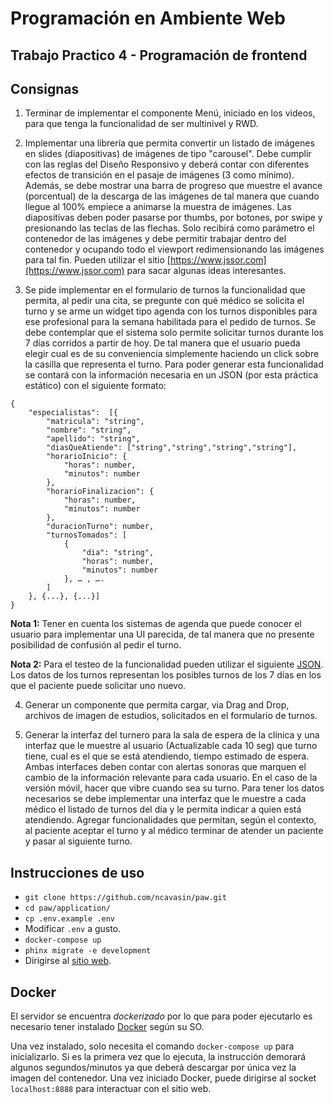 # Programación en Ambiente Web

## Trabajo Practico 4 - Programación de frontend 

## Consignas

1. Terminar de implementar el componente Menú, iniciado en los videos, para que tenga la funcionalidad de ser multinivel y RWD.


2. Implementar una librería que permita convertir un listado de imágenes en slides (diapositivas) de imágenes de tipo "carousel". Debe cumplir con las reglas del Diseño Responsivo y deberá contar con diferentes efectos de transición en el pasaje de imágenes (3 como mínimo). Además, se debe mostrar una barra de progreso que muestre el avance (porcentual) de la descarga de las imágenes de tal manera que cuando llegue al 100% empiece a animarse la muestra de imágenes. Las diapositivas deben poder pasarse por thumbs, por botones, por swipe y presionando las teclas de las flechas.
Solo recibirá como parámetro el contenedor de las imágenes y debe permitir trabajar dentro del contenedor y ocupando todo el viewport redimensionando las imágenes para tal fin.
Pueden utilizar el sitio [https://www.jssor.com](https://www.jssor.com) para sacar algunas ideas interesantes.


3. Se pide implementar en el formulario de turnos la funcionalidad que permita, al pedir una cita, se pregunte con qué médico se solicita el turno y se arme un widget tipo agenda con los turnos disponibles para ese profesional para la semana habilitada para el pedido de turnos. Se debe contemplar que el sistema solo permite solicitar turnos durante los 7 días corridos a partir de hoy. De tal manera que el usuario pueda elegir cual es de su conveniencia simplemente haciendo un click sobre la casilla que representa el turno. Para poder generar esta funcionalidad se contará con la información necesaria en un JSON (por esta práctica estático) con el siguiente formato:

```
{
    "especialistas":  [{
        "matricula": "string",
        "nombre": "string",
        "apellido": "string",
        "diasQueAtiende": ["string","string","string","string"],
        "horarioInicio": {
            "horas": number,
            "minutos": number
        },
        "horarioFinalizacion": {
            "horas": number,
            "minutos": number
        },
        "duracionTurno": number,
        "turnosTomados": [
            {
                "dia": "string",
                "horas": number,
                "minutos": number
            }, … , ….
        ]
    }, {...}, {...}]
}
```

**Nota 1:** Tener en cuenta los sistemas de agenda que puede conocer el usuario para implementar una UI parecida, de tal manera que no presente posibilidad de confusión al pedir el turno. 

**Nota 2:** Para el testeo de la funcionalidad pueden utilizar el siguiente [JSON][json]. Los datos de los turnos representan los posibles turnos de los 7 días en los que el paciente puede solicitar uno nuevo.


4. Generar un componente que permita cargar, via Drag and Drop, archivos de imagen de estudios, solicitados en el formulario de turnos.


5. Generar la interfaz del turnero para la sala de espera de la clínica y una interfaz que le muestre al usuario (Actualizable cada 10 seg) que turno tiene, cual es el que se está atendiendo, tiempo estimado de espera. Ambas interfaces deben contar con alertas sonoras que marquen el cambio de la información relevante para cada usuario. En el caso de la versión móvil, hacer que vibre cuando sea su turno. 
Para tener los datos necesarios se debe implementar una interfaz que le muestre a cada médico el listado de turnos del día y le permita indicar a quien está atendiendo.
Agregar funcionalidades que permitan, según el contexto, al paciente aceptar el turno y al médico terminar de atender un paciente y pasar al siguiente turno. 


[json]:https://drive.google.com/file/d/1K_T-AZno_p6Ld42Ixn3FXRzOngufur09/view

## Instrucciones de uso

- ``git clone https://github.com/ncavasin/paw.git``
- ``cd paw/application/``
- ``cp .env.example .env``
- Modificar ``.env`` a gusto.
- ``docker-compose up``
- ``phinx migrate -e development``
- Dirigirse al [sitio web](http://localhost:8888).

## Docker 

El servidor se encuentra *dockerizado* por lo que para poder ejecutarlo es necesario tener instalado [Docker][docker] según su SO. 

Una vez instalado, solo necesita el comando ``docker-compose up`` para inicializarlo. Si es la primera vez que lo ejecuta, la instrucción demorará algunos segundos/minutos ya que deberá descargar por única vez la imagen del contenedor. Una vez iniciado Docker, puede dirigirse al socket ``localhost:8888`` para interactuar con el sitio web.

[docker]: https://docs.docker.com/get-docker/





